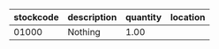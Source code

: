 |stockcode|description|quantity|location|
|---------|-----------|--------|--------|
|01000|Nothing|1.00||

